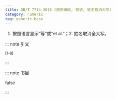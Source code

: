 ```yaml
---
title: GB/T 7714-2015 (顺序编码, 双语, 姓名取消大写)
category: numeric
tag: generic-base
---
```


<!-- 此文件由脚本自动生成，请勿手动修改！ -->

1. 按照语言显示“等”或“et al.”；2. 姓名取消全大写。


::: note 引文

<sup>[1–8]</sup>

:::



::: note 书目

false

:::

<!-- more -->